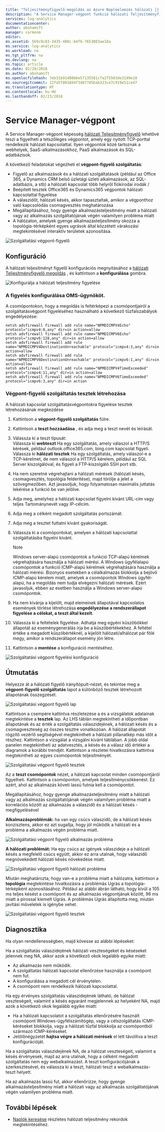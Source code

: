 ```yaml
---
title: "Teljesítményfigyelő-megoldás az Azure Naplóelemzés hálózati |} Microsoft Docs"
description: "A Service Manager-végpont funkció hálózati Teljesítményfigyelőben tetszőleges végpontot, amely egy nyitott TCP-porttal rendelkezik hálózati kapcsolattal figyelését teszi lehetővé."
services: log-analytics
documentationcenter: 
author: abshamsft
manager: carmonm
editor: 
ms.assetid: 5b9c9c83-3435-488c-b4f6-7653003ae18a
ms.service: log-analytics
ms.workload: na
ms.tgt_pltfrm: na
ms.devlang: na
ms.topic: article
ms.date: 02/20/2018
ms.author: abshamsft
ms.openlocfilehash: 7eb31b91480b6e57135581cfa2f5503de3189e10
ms.sourcegitcommit: 12fa5f8018d4f34077d5bab323ce7c919e51ce47
ms.translationtype: HT
ms.contentlocale: hu-HU
ms.lasthandoff: 02/23/2018
---
```

# <a name="service-endpoint-manager"></a>Service Manager-végpont

A Service Manager-végpont képesség [hálózati Teljesítményfigyelő](log-analytics-network-performance-monitor.md) lehetővé teszi a figyelheti a tetszőleges végpontot, amely egy nyitott TCP-porttal rendelkezik hálózati kapcsolattal. Ilyen végpontok közé tartoznak a webhelyek, SaaS-alkalmazásokhoz, PaaS alkalmazások és SQL-adatbázisok. 

A következő feladatokat végezheti el **végpont-figyelő szolgáltatás**: 

- Figyelő az alkalmazások és a hálózati szolgáltatások (például az Office 365, a Dynamics CRM belső üzletági üzleti alkalmazások, az SQL-adatbázis, a stb) a hálózati kapcsolat több helyről fiókirodai irodák / 
- Beépített tesztek Office365 és Dynamics365 végpontok hálózati kapcsolattal figyelése 
- A válaszidőt, hálózati késés, akkor tapasztaltak, amikor a végponthoz való kapcsolódás csomagvesztés meghatározása 
- Megállapításához, hogy gyenge alkalmazásteljesítmény miatt a hálózati vagy az alkalmazás szolgáltatójának végén valamilyen probléma miatt 
- A hálózaton, amelyek gyenge alkalmazásteljesítmény okozza a topológia-térképként egyes ugrások által közzétett várakozási megtekintésével interaktív területek azonosítása. 


![Szolgáltatási végpont-figyelő](media/log-analytics-network-performance-monitor/service-endpoint-intro.png)


## <a name="configuration"></a>Konfiguráció 
A hálózati teljesítményt figyelő konfigurációs megnyitásához a [hálózati Teljesítményfigyelő megoldás](log-analytics-network-performance-monitor.md) , és kattintson a **konfigurálása** gombra.

![Konfigurálja a hálózati teljesítmény figyelése](media/log-analytics-network-performance-monitor/npm-configure-button.png)


### <a name="configure-oms-agents-for-the-monitoring"></a>A figyelés konfigurálása OMS-ügynököt.  
A csomópontokon, hogy a megoldás is feltérképezi a csomópontjairól a szolgáltatásvégpont figyeléséhez használható a következő tűzfalszabályok engedélyezése: 

```
netsh advfirewall firewall add rule name="NPMDICMPV4Echo" protocol="icmpv4:8,any" dir=in action=allow 
netsh advfirewall firewall add rule name="NPMDICMPV6Echo" protocol="icmpv6:128,any" dir=in action=allow 
netsh advfirewall firewall add rule name="NPMDICMPV4DestinationUnreachable" protocol="icmpv4:3,any" dir=in action=allow 
netsh advfirewall firewall add rule name="NPMDICMPV6DestinationUnreachable" protocol="icmpv6:1,any" dir=in action=allow 
netsh advfirewall firewall add rule name="NPMDICMPV4TimeExceeded" protocol="icmpv4:11,any" dir=in action=allow 
netsh advfirewall firewall add rule name="NPMDICMPV6TimeExceeded" protocol="icmpv6:3,any" dir=in action 
```

### <a name="create-service-endpoint-monitor-tests"></a>Végpont-figyelő szolgáltatás tesztek létrehozása 

A hálózati kapcsolat szolgáltatásvégpontokra figyelése tesztek létrehozásának megkezdése 

1. Kattintson a **végpont-figyelő szolgáltatás** fülre.
2. Kattintson a **teszt hozzáadása** , és adja meg a teszt nevét és leírását. 
3. Válassza ki a teszt típusát:<br>Válassza ki **webteszt** Ha egy szolgáltatás, amely válaszol a HTTP/S kérések, például outlook.office365.com, bing.com kapcsolat figyeli.<br>Válassza ki **hálózati tesztek** Ha egy szolgáltatás, amely válaszol-e a TCP-kérelmet, de nem válaszol a HTTP/S kérelem, például az SQL Server kiszolgálóval, és figyeli a FTP-kiszolgáló SSH port stb. 
4. Ha nem szeretné végrehajtani a hálózati mérések (hálózati késés, csomagvesztés, topológia felderítése), majd törölje a jelet a szövegmezőben. Azt javasoljuk, hogy folyamatosan maximális juttatás lekérése a funkció be van jelölve. 
5. Adja meg, amelyhez a hálózati kapcsolat figyelni kívánt URL-cím vagy teljes Tartománynevét vagy IP-célcím.  
6. Adja meg a célként megadott szolgáltatás portszámát. 
7. Adja meg a tesztet futtatni kívánt gyakoriságát. 
8. Válassza ki a csomópontokat, amelyen a hálózati kapcsolattal szolgáltatásba figyelni kívánt. 

    >[!NOTE]
    > Windows server-alapú csomópontok a funkció TCP-alapú kérelmek végrehajtására használja a hálózati mérési. A Windows ügyfélalapú csomópontok a funkció ICMP-alapú kérelmek végrehajtására használja a hálózati mérési. Bizonyos esetekben a célalkalmazás blokkolja a bejövő ICMP-alapú kérelem miatt, amelyek a csomópontok Windows ügyfél-alapú, ha a megoldás nem tudja elvégezni hálózati mérések. Ezért javasoljuk, ebben az esetben használja a Windows server-alapú csomópontok. 

9. Ha nem kívánja a kijelölt, majd elemeinek állapotával kapcsolatos események törlése létrehozása **engedélyezése a rendszerállapot figyelése a célokat, a teszt által kezelt**. 
10. Válassza ki a feltételek figyelése. Adhatja meg egyéni küszöbökkel állapotát az eseménygenerálás írja be a küszöbértékekhez. A feltétel értéke a megadott küszöbértéknél, a kijelölt hálózati/alhálózat pár fölé megy, amikor a rendszerállapot esemény jön létre. 
11. Kattintson a **mentése** a konfiguráció mentéséhez. 

 ![Szolgáltatási végpont figyelési konfiguráció](media/log-analytics-network-performance-monitor/service-endpoint-configuration.png)



## <a name="walkthrough"></a>Útmutatás 

Helyezze át a hálózati figyelő irányítópult-nézet, és tekintse meg a **végpont-figyelő szolgáltatás** lapot a különböző tesztek létrehozott állapotának összegzését.  

![Szolgáltatási végpont figyelő lap](media/log-analytics-network-performance-monitor/service-endpoint-blade.png)

Kattintson a csempére kattintva részletezése a és a vizsgálatok adatainak megtekintése a **tesztek** lap. Az LHS táblán megtekintheti a időpontban állapotának és az érték a szolgáltatás válaszidejének, a hálózati késés és a csomagveszteség az összes tesztre vonatkozóan. A hálózat állapotát rögzítő vezérlő segítségével megtekintheti a hálózati pillanatkép más időt a részhez. Kattintson a vizsgálat a vizsgálni kívánt táblában. A jobb oldal panelen megtekintheti az adatvesztés, a késés és a válasz idő értékei a diagramok a korábbi trendjét. Kattintson a részletei hivatkozásra kattintva megtekintheti az egyes csomópontok teljesítményét. 

![Szolgáltatási végpont figyelő tesztek](media/log-analytics-network-performance-monitor/service-endpoint-tests.png)

Az a **teszt csomópontok** nézet, a hálózati kapcsolat minden csomópontjáról figyelheti. Kattintson a csomóponton, amelyek teljesítménycsökkenést.  Ez azért, ahol az alkalmazás követi lassú futnia kell a csomópontot. 

Megállapításához, hogy gyenge alkalmazásteljesítmény miatt a hálózati vagy az alkalmazás szolgáltatójának végén valamilyen probléma miatt a korrelációs között az alkalmazás a válaszidő és a hálózati késés - megfigyelésével 

**Alkalmazásproblémák:** ha van egy csúcs válaszidő, de a hálózati késés konzisztens, akkor ez azt sugallja, hogy jól működik a hálózati és a probléma a alkalmazás végén probléma miatt.  

![Szolgáltatási végpont figyelő alkalmazás probléma](media/log-analytics-network-performance-monitor/service-endpoint-application-issue.png)

**A hálózati problémát:** Ha egy csúcs az igények válaszideje a a hálózati késés a megfelelő csúcs együtt, akkor ez arra utalnak, hogy válaszidő megnövekedett hálózati késés növekedése miatt.  

![Szolgáltatási végpont figyelő hálózati probléma](media/log-analytics-network-performance-monitor/service-endpoint-network-issue.png)

Miután meghatározta, hogy van-e a probléma miatt a hálózatra, kattintson a **topológia** megtekintése hivatkozásra a problémás Ugrás a topológia-térképként azonosításához. Például az alábbi ábrán látható, hogy kívül a 105 ms teljes késést a csomópont és az alkalmazás végpontjának között, 96 ms miatt a pirossal kiemelt Ugrás. A problémás Ugrás állapította meg, miután javítási műveletek is igénybe vehet.  

![Szolgáltatási végpont figyelő tesztek](media/log-analytics-network-performance-monitor/service-endpoint-topology.png)

## <a name="diagnostics"></a>Diagnosztika 

Ha olyan rendellenességben, majd kövesse az alábbi lépéseket:

Ha a szolgáltatás válaszidejének hálózati veszteségeket és késéseket jelennek meg NA, akkor azok a következő okok legalább egyike miatt:
- Az alkalmazás nem működik.
- A szolgáltatás hálózati kapcsolat ellenőrzése használja a csomópont nem fut.
- A konfigurálása a megadott cél érvénytelen.
- A csomópont nem rendelkezik hálózati kapcsolattal.

Ha egy érvényes szolgáltatás válaszidejének látható, de hálózat veszteségeit, valamint a késés egyaránt megjelennek az helyeként NA, majd azok a következő okok legalább egyike miatt:
- Ha a hálózati kapcsolatot a szolgáltatás ellenőrzésére használt csomópont Windows-ügyfélszámítógép, vagy a célszolgáltatás ICMP-kéréseket blokkolja, vagy a hálózati tűzfal blokkolja az csomópontból származó ICMP-kéréseket.
- Jelölőnégyzetét **hajtsa végre a hálózati mérések** el lett távolítva a teszt konfigurációját. 

Ha a szolgáltatás válaszidejének NA, de a hálózat veszteségeit, valamint a késés érvényesek, majd az arra utalnak, hogy a célként megadott szolgáltatás nem egy webalkalmazást. A teszt konfigurációjának a szerkesztésével, és válassza ki a teszt, hálózati teszt a webalkalmazás-teszt helyett. 

Ha az alkalmazás lassú fut, akkor ellenőrizze, hogy gyenge alkalmazásteljesítmény miatt a hálózati vagy az alkalmazás szolgáltatójának végén valamilyen probléma miatt.


## <a name="next-steps"></a>További lépések
* [Naplók keresése](log-analytics-log-searches.md) részletes hálózati teljesítmény rekordok megtekintéséhez.

